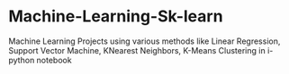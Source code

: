 # Machine-Learning-Sk-learn

Machine Learning Projects using various methods like Linear Regression, Support Vector Machine, KNearest Neighbors, K-Means Clustering in i-python notebook
